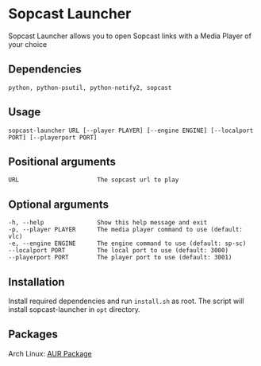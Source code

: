 # Sopcast Launcher
Sopcast Launcher allows you to open Sopcast links with a Media Player of your choice

## Dependencies
    python, python-psutil, python-notify2, sopcast

## Usage
    sopcast-launcher URL [--player PLAYER] [--engine ENGINE] [--localport PORT] [--playerport PORT]

## Positional arguments
    URL                      The sopcast url to play

## Optional arguments
    -h, --help               Show this help message and exit
    -p, --player PLAYER      The media player command to use (default: vlc)
    -e, --engine ENGINE      The engine command to use (default: sp-sc)
    --localport PORT         The local port to use (default: 3000)
    --playerport PORT        The player port to use (default: 3001)

## Installation
Install required dependencies and run `install.sh` as root. The script will install sopcast-launcher in `opt` directory.

## Packages
Arch Linux: [AUR Package](https://aur.archlinux.org/packages/sopcast-launcher)

